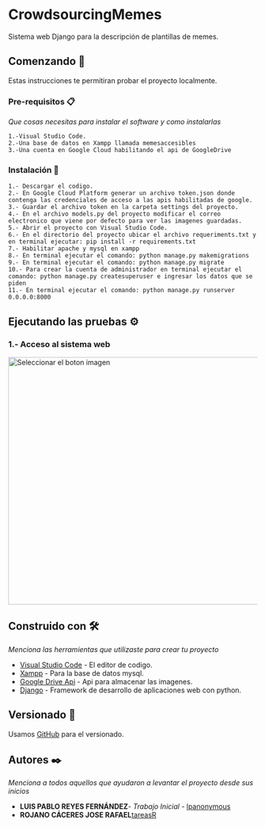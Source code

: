 # CrowdsourcingMemes

Sistema web Django para la descripción de plantillas de memes.

## Comenzando 🚀

Estas instrucciones te permitiran probar el proyecto localmente.


### Pre-requisitos 📋

_Que cosas necesitas para instalar el software y como instalarlas_

```
1.-Visual Studio Code.
2.-Una base de datos en Xampp llamada memesaccesibles
3.-Una cuenta en Google Cloud habilitando el api de GoogleDrive
```

### Instalación 🔧

```
1.- Descargar el codigo.
2.- En Google Cloud Platform generar un archivo token.json donde contenga las credenciales de acceso a las apis habilitadas de google.
3.- Guardar el archivo token en la carpeta settings del proyecto.
4.- En el archivo models.py del proyecto modificar el correo electronico que viene por defecto para ver las imagenes guardadas.
5.- Abrir el proyecto con Visual Studio Code.
6.- En el directorio del proyecto ubicar el archivo requeriments.txt y en terminal ejecutar: pip install -r requirements.txt
7.- Habilitar apache y mysql en xampp
8.- En terminal ejecutar el comando: python manage.py makemigrations
9.- En terminal ejecutar el comando: python manage.py migrate
10.- Para crear la cuenta de administrador en terminal ejecutar el comando: python manage.py createsuperuser e ingresar los datos que se piden
11.- En terminal ejecutar el comando: python manage.py runserver 0.0.0.0:8000
```

## Ejecutando las pruebas ⚙️
<h3>1.- Acceso al sistema web</h3>
<img src="https://drive.google.com/file/d/1o3ZFwfS2j4N_VMsXh-Sff6FuMFo16SkR/view?usp=sharing" alt="Seleccionar el boton imagen" width=800px height=500px/>

   
## Construido con 🛠️

_Menciona las herramientas que utilizaste para crear tu proyecto_

* [Visual Studio Code](https://code.visualstudio.com/download) - El editor de codigo.
* [Xampp](https://www.apachefriends.org/download.html) - Para la base de datos mysql.
* [Google Drive Api](https://developers.google.com/drive) - Api para almacenar las imagenes.
* [Django](https://www.djangoproject.com/) - Framework de desarrollo de aplicaciones web con python.

## Versionado 📌

Usamos [GitHub](https://github.com/lpanonymous/CrowdAccessibleMemes.git) para el versionado.

## Autores ✒️

_Menciona a todos aquellos que ayudaron a levantar el proyecto desde sus inicios_

* **LUIS PABLO REYES FERNÁNDEZ**- *Trabajo Inicial* - [lpanonymous](https://github.com/lpanonymous/MemesToText.git)
* **ROJANO CÁCERES JOSE RAFAEL**[tareasR](https://github.com/tareasR)

